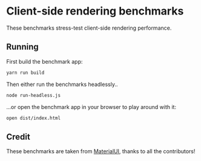 # Client-side rendering benchmarks

These benchmarks stress-test client-side rendering performance.

## Running

First build the benchmark app:

```sh
yarn run build
```

Then either run the benchmarks headlessly..

```sh
node run-headless.js
```

...or open the benchmark app in your browser to play around with it:

```sh
open dist/index.html
```

## Credit

These benchmarks are taken from [MaterialUI](https://github.com/mui-org/material-ui), thanks to all the contributors!